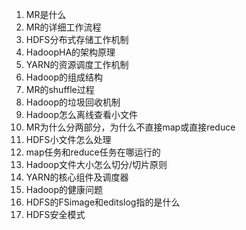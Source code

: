 1. MR是什么
2. MR的详细工作流程
3. HDFS分布式存储工作机制
4. HadoopHA的架构原理
5. YARN的资源调度工作机制
6. Hadoop的组成结构
7. MR的shuffle过程
8. Hadoop的垃圾回收机制
9. Hadoop怎么离线查看小文件
10. MR为什么分两部分，为什么不直接map或直接reduce
11. HDFS小文件怎么处理
12. map任务和reduce任务在哪运行的
13. Hadoop文件大小怎么切分/切片原则
14. YARN的核心组件及调度器
15. Hadoop的健康问题
16. HDFS的FSimage和editslog指的是什么
17. HDFS安全模式